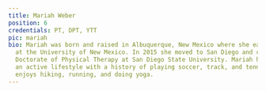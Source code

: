 ```yaml
---
title: Mariah Weber
position: 6
credentials: PT, DPT, YTT
pic: mariah
bio: Mariah was born and raised in Albuquerque, New Mexico where she earned her bachelors
  at the University of New Mexico. In 2015 she moved to San Diego and completed her
  Doctorate of Physical Therapy at San Diego State University. Mariah has always lived
  an active lifestyle with a history of playing soccer, track, and tennis. She now
  enjoys hiking, running, and doing yoga.
---
```


